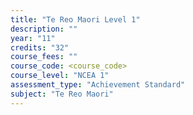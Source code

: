```yaml
---
title: "Te Reo Maori Level 1"
description: ""
year: "11"
credits: "32"
course_fees: ""
course_code: <course_code>
course_level: "NCEA 1"
assessment_type: "Achievement Standard"
subject: "Te Reo Maori"
---
```


